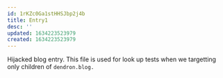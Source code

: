 ```yaml
---
id: 1rKZc0Ga1stHHSJbp2j4b
title: Entry1
desc: ''
updated: 1634223523979
created: 1634223523979
---
```


Hijacked blog entry. This file is used for look up tests when we targetting only children of `dendron.blog.` 
